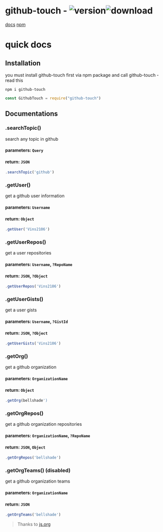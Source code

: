 # github-touch - <img src="https://img.shields.io/npm/v/github-touch.svg?maxAge=3600" alt="version"><img src="https://img.shields.io/npm/dt/github-touch.svg?maxAge=3600" alt="download">
[docs](https://githubtouch.js.org)
[npm](https://npmjs.com/package/github-touch)

# quick docs

## Installation
you must install github-touch first via npm package and call github-touch - read this
```
npm i github-touch
```
```js
const GithubTouch = require("github-touch")
```

## Documentations
### .searchTopic()
search any topic in github

#### parameters: `Query`
#### return: `JSON`
```js
.searchTopic('github')
```

### .getUser()
get a github user information

#### parameters: `Username`
#### return: `Object`
```js
.getUser('Vins2106')
```

### .getUserRepos()
get a user repositories

#### parameters: `Username`, `?RepoName`
#### return: `JSON`, `?Object`
```js
.getUserRepos('Vins2106')
```

### .getUserGists()
get a user gists

#### parameters: `Username`, `?GistId`
#### return: `JSON`, `?Object`
```js
.getUserGists('Vins2106')
```

### .getOrg()
get a github organization

#### parameters: `OrganizationName`
#### return: `Object`
```js
.getOrg(bellshade')
```

### .getOrgRepos()
get a github organization repositories

#### parameters: `OrganizationName`, `?RepoName`
#### return: `JSON`, `Object`
```js
.getOrgRepos('bellshade')
```

### .getOrgTeams() (disabled)
get a github organization teams

#### parameters: `OrganizationName`
#### return: `JSON`
```js
.getOrgTeams('bellshade')
```

> Thanks to [js.org](https://github.com/js-org/js.org)
